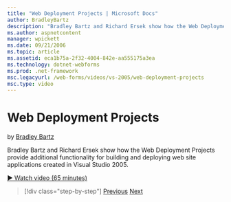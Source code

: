```yaml
---
title: "Web Deployment Projects | Microsoft Docs"
author: BradleyBartz
description: "Bradley Bartz and Richard Ersek show how the Web Deployment Projects provide additional functionality for building and deploying web site applications create..."
ms.author: aspnetcontent
manager: wpickett
ms.date: 09/21/2006
ms.topic: article
ms.assetid: eca1b75a-2f32-4004-842e-aa555175a3ea
ms.technology: dotnet-webforms
ms.prod: .net-framework
msc.legacyurl: /web-forms/videos/vs-2005/web-deployment-projects
msc.type: video
---
```

Web Deployment Projects
====================
by [Bradley Bartz](https://github.com/BradleyBartz)

Bradley Bartz and Richard Ersek show how the Web Deployment Projects provide additional functionality for building and deploying web site applications created in Visual Studio 2005.

[&#9654; Watch video (65 minutes)](https://channel9.msdn.com/Blogs/ASP-NET-Site-Videos/web-deployment-projects)

>[!div class="step-by-step"]
[Previous](how-do-i-enable-code-coverage-and-profiling-in-production-applications.md)
[Next](web-application-projects-web-deployment-projects.md)